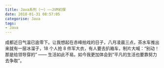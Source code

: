 ```yaml
---
title: Java系列（一）——JVM初探
date: 2018-01-31 08:57:05
categorise: Java
tags:
- Java
---
```


成都近日气温已逾零下。让我想起在赤峰拍戏的日子，八月凌晨三点，茶水车推出来就有一层冰溜子，18 个人抢 8 件军大衣，有人要去扒箱车，制片大喊：“别动！那是给领导穿的” —— 生活如此不易。如今我更加体会到“平凡的生活也要靠努力去争取”。